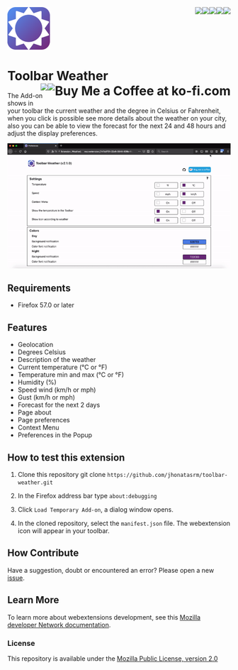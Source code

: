 [<img align="right" src="https://img.shields.io/github/issues/jhonatasrm/toolbar-weather.svg">](https://img.shields.io/github/issues/jhonatasrm/toolbar-weather.svg)
[<img align="right" src="https://img.shields.io/github/license/jhonatasrm/toolbar-weather.svg">](https://img.shields.io/github/license/jhonatasrm/toolbar-weather.svg)
[<img align="right" src="https://img.shields.io/github/forks/jhonatasrm/toolbar-weather.svg">](https://img.shields.io/github/forks/jhonatasrm/toolbar-weather.svg)
[<img align="right" src="https://img.shields.io/github/stars/jhonatasrm/toolbar-weather.svg">](https://img.shields.io/github/stars/jhonatasrm/toolbar-weather.svg)
[<img align="right" src="https://img.shields.io/github/release/jhonatasrm/toolbar-weather.svg">](https://img.shields.io/github/release/jhonatasrm/toolbar-weather.svg)

![Toolbar Weather Icon](/src/res/icons/icon@2x.png)

# Toolbar Weather <a href='https://ko-fi.com/S6S5S3WU' target='_blank'><img align="right" height='36' style='border:0px;height:36px;' src='https://az743702.vo.msecnd.net/cdn/kofi1.png?v=0' border='0' alt='Buy Me a Coffee at ko-fi.com'/></a>[<img align="right" src="https://addons.cdn.mozilla.net/static/img/addons-buttons/AMO-button_2.png">](https://addons.mozilla.org/en-US/firefox/addon/toolbar-weather/)

The Add-on shows in your toolbar the current weather and the degree in Celsius or Fahrenheit, when you click is possible see more details about the weather on your city, also you can be able to view the forecast for the next 24 and 48 hours and adjust the display preferences.

![Toolbar Weather Screenshot](toolbar-weather.gif)

## Requirements
* Firefox 57.0 or later

## Features
* Geolocation
* Degrees Celsius
* Description of the weather
* Current temperature (°C or °F)
* Temperature min and max (°C or °F)
* Humidity (%)
* Speed wind (km/h or mph)
* Gust (km/h or mph)
* Forecast for the next 2 days
* Page about
* Page preferences
* Context Menu
* Preferences in the Popup

## How to test this extension

1. Clone this repository git clone ```https://github.com/jhonatasrm/toolbar-weather.git```

2. In the Firefox address bar type ```about:debugging```

3. Click ```Load Temporary Add-on```, a dialog window opens.

4. In the cloned repository, select the ```manifest.json``` file. The webextension icon will appear in your toolbar.

## How Contribute

Have a suggestion, doubt or encountered an error? Please open a new [issue](https://github.com/jhonatasrm/toolbar-weather/issues).

## Learn More
To learn more about webextensions development, see this [Mozilla developer Network documentation](https://developer.mozilla.org/en-US/Add-ons/WebExtensions).

### License
This repository is available under the [Mozilla Public License, version 2.0](https://github.com/jhonatasrm/toolbar-weather/blob/master/LICENSE)
